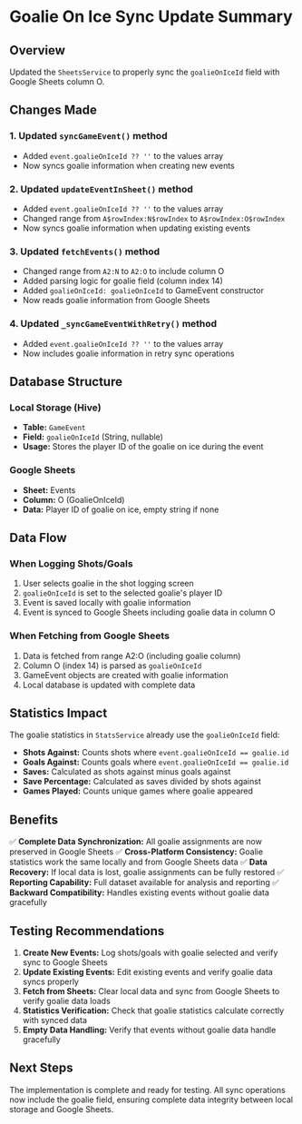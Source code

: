# Goalie On Ice Sync Update Summary

## Overview
Updated the `SheetsService` to properly sync the `goalieOnIceId` field with Google Sheets column O.

## Changes Made

### 1. Updated `syncGameEvent()` method
- Added `event.goalieOnIceId ?? ''` to the values array
- Now syncs goalie information when creating new events

### 2. Updated `updateEventInSheet()` method  
- Added `event.goalieOnIceId ?? ''` to the values array
- Changed range from `A$rowIndex:N$rowIndex` to `A$rowIndex:O$rowIndex`
- Now syncs goalie information when updating existing events

### 3. Updated `fetchEvents()` method
- Changed range from `A2:N` to `A2:O` to include column O
- Added parsing logic for goalie field (column index 14)
- Added `goalieOnIceId: goalieOnIceId` to GameEvent constructor
- Now reads goalie information from Google Sheets

### 4. Updated `_syncGameEventWithRetry()` method
- Added `event.goalieOnIceId ?? ''` to the values array
- Now includes goalie information in retry sync operations

## Database Structure

### Local Storage (Hive)
- **Table:** `GameEvent` 
- **Field:** `goalieOnIceId` (String, nullable)
- **Usage:** Stores the player ID of the goalie on ice during the event

### Google Sheets
- **Sheet:** Events
- **Column:** O (GoalieOnIceId)
- **Data:** Player ID of goalie on ice, empty string if none

## Data Flow

### When Logging Shots/Goals
1. User selects goalie in the shot logging screen
2. `goalieOnIceId` is set to the selected goalie's player ID
3. Event is saved locally with goalie information
4. Event is synced to Google Sheets including goalie data in column O

### When Fetching from Google Sheets
1. Data is fetched from range A2:O (including goalie column)
2. Column O (index 14) is parsed as `goalieOnIceId`
3. GameEvent objects are created with goalie information
4. Local database is updated with complete data

## Statistics Impact

The goalie statistics in `StatsService` already use the `goalieOnIceId` field:
- **Shots Against:** Counts shots where `event.goalieOnIceId == goalie.id`
- **Goals Against:** Counts goals where `event.goalieOnIceId == goalie.id`  
- **Saves:** Calculated as shots against minus goals against
- **Save Percentage:** Calculated as saves divided by shots against
- **Games Played:** Counts unique games where goalie appeared

## Benefits

✅ **Complete Data Synchronization:** All goalie assignments are now preserved in Google Sheets
✅ **Cross-Platform Consistency:** Goalie statistics work the same locally and from Google Sheets data
✅ **Data Recovery:** If local data is lost, goalie assignments can be fully restored
✅ **Reporting Capability:** Full dataset available for analysis and reporting
✅ **Backward Compatibility:** Handles existing events without goalie data gracefully

## Testing Recommendations

1. **Create New Events:** Log shots/goals with goalie selected and verify sync to Google Sheets
2. **Update Existing Events:** Edit existing events and verify goalie data syncs properly  
3. **Fetch from Sheets:** Clear local data and sync from Google Sheets to verify goalie data loads
4. **Statistics Verification:** Check that goalie statistics calculate correctly with synced data
5. **Empty Data Handling:** Verify that events without goalie data handle gracefully

## Next Steps

The implementation is complete and ready for testing. All sync operations now include the goalie field, ensuring complete data integrity between local storage and Google Sheets.
